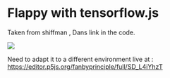 # Flappy with tensorflow.js

Taken from shiffman , Dans link in the code.

![](flappy.gif)

Need to adapt it to a different environment
live at : https://editor.p5js.org/fanbyprinciple/full/SD_L4iYhzT